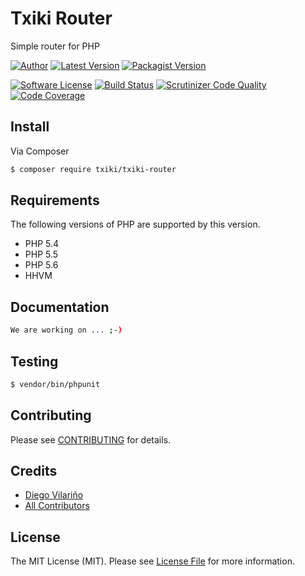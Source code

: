 # Txiki Router

Simple router for PHP

[![Author](http://img.shields.io/badge/author-@dieg0v-blue.svg?style=flat-square)](https://twitter.com/dieg0v)
[![Latest Version](https://img.shields.io/github/release/dieg0v/txiki-router.svg?style=flat-square)](https://github.com/dieg0v/txiki-router/releases)
[![Packagist Version](https://img.shields.io/packagist/v/txiki/txiki-router.svg?style=flat-square)](https://packagist.org/packages/txiki/txiki-router)

[![Software License](https://img.shields.io/badge/license-MIT-brightgreen.svg?style=flat-square)](LICENSE.md)
[![Build Status](https://img.shields.io/travis/dieg0v/txiki-router/master.svg?style=flat-square)](https://travis-ci.org/dieg0v/txiki-router)
[![Scrutinizer Code Quality](https://img.shields.io/scrutinizer/g/dieg0v/txiki-router.svg?style=flat-square)](https://scrutinizer-ci.com/g/dieg0v/txiki-router/?branch=master)
[![Code Coverage](https://img.shields.io/scrutinizer/coverage/g/dieg0v/txiki-router.svg?style=flat-square)](https://scrutinizer-ci.com/g/dieg0v/txiki-router/?branch=master)

## Install

Via Composer

``` bash
$ composer require txiki/txiki-router
```

## Requirements

The following versions of PHP are supported by this version.

* PHP 5.4
* PHP 5.5
* PHP 5.6
* HHVM

## Documentation

``` bash
We are working on ... ;-)
```

## Testing

``` bash
$ vendor/bin/phpunit
```

## Contributing

Please see [CONTRIBUTING](https://github.com/dieg0v/txiki-router/blob/master/CONTRIBUTING.md) for details.

## Credits

- [Diego Vilariño](https://github.com/dieg0v)
- [All Contributors](https://github.com/dieg0v/txiki-router/contributors)

## License

The MIT License (MIT). Please see [License File](https://github.com/dieg0v/txiki-router/blob/master/LICENSE.md) for more information.
